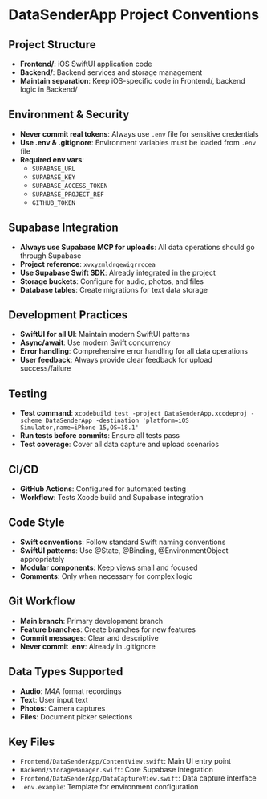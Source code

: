 # DataSenderApp Project Conventions

## Project Structure
- **Frontend/**: iOS SwiftUI application code
- **Backend/**: Backend services and storage management
- **Maintain separation**: Keep iOS-specific code in Frontend/, backend logic in Backend/

## Environment & Security
- **Never commit real tokens**: Always use `.env` file for sensitive credentials
- **Use .env & .gitignore**: Environment variables must be loaded from `.env` file
- **Required env vars**:
  - `SUPABASE_URL`
  - `SUPABASE_KEY`
  - `SUPABASE_ACCESS_TOKEN`
  - `SUPABASE_PROJECT_REF`
  - `GITHUB_TOKEN`

## Supabase Integration
- **Always use Supabase MCP for uploads**: All data operations should go through Supabase
- **Project reference**: `xvxyzmldrqewigrrccea`
- **Use Supabase Swift SDK**: Already integrated in the project
- **Storage buckets**: Configure for audio, photos, and files
- **Database tables**: Create migrations for text data storage

## Development Practices
- **SwiftUI for all UI**: Maintain modern SwiftUI patterns
- **Async/await**: Use modern Swift concurrency
- **Error handling**: Comprehensive error handling for all data operations
- **User feedback**: Always provide clear feedback for upload success/failure

## Testing
- **Test command**: `xcodebuild test -project DataSenderApp.xcodeproj -scheme DataSenderApp -destination 'platform=iOS Simulator,name=iPhone 15,OS=18.1'`
- **Run tests before commits**: Ensure all tests pass
- **Test coverage**: Cover all data capture and upload scenarios

## CI/CD
- **GitHub Actions**: Configured for automated testing
- **Workflow**: Tests Xcode build and Supabase integration

## Code Style
- **Swift conventions**: Follow standard Swift naming conventions
- **SwiftUI patterns**: Use @State, @Binding, @EnvironmentObject appropriately
- **Modular components**: Keep views small and focused
- **Comments**: Only when necessary for complex logic

## Git Workflow
- **Main branch**: Primary development branch
- **Feature branches**: Create branches for new features
- **Commit messages**: Clear and descriptive
- **Never commit .env**: Already in .gitignore

## Data Types Supported
- **Audio**: M4A format recordings
- **Text**: User input text
- **Photos**: Camera captures
- **Files**: Document picker selections

## Key Files
- `Frontend/DataSenderApp/ContentView.swift`: Main UI entry point
- `Backend/StorageManager.swift`: Core Supabase integration
- `Frontend/DataSenderApp/DataCaptureView.swift`: Data capture interface
- `.env.example`: Template for environment configuration